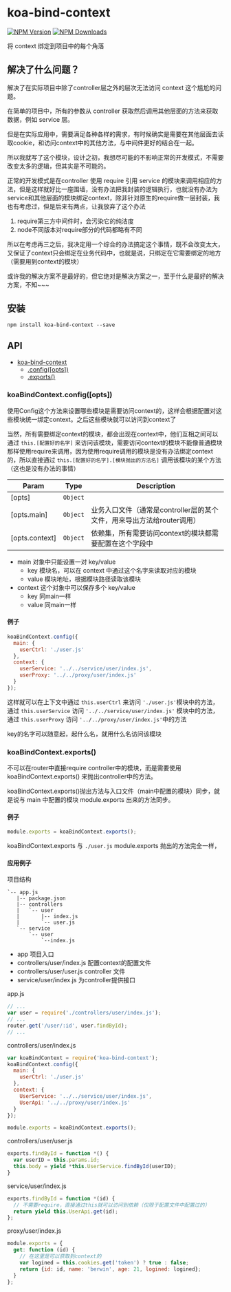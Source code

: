 # koa-bind-context

[![NPM Version](https://img.shields.io/npm/v/koa-bind-context.svg)](https://www.npmjs.com/package/koa-bind-context)
[![NPM Downloads](https://img.shields.io/npm/dm/koa-bind-context.svg)](https://www.npmjs.com/package/koa-bind-context)

将 context 绑定到项目中的每个角落

## 解决了什么问题？

解决了在实际项目中除了controller层之外的层次无法访问 context 这个尴尬的问题。

在简单的项目中，所有的参数从 controller 获取然后调用其他层面的方法来获取数据，例如 service 层。

但是在实际应用中，需要满足各种各样的需求，有时候确实是需要在其他层面去读取cookie，和访问context中的其他方法，与中间件更好的结合在一起。

所以我就写了这个模块，设计之初，我想尽可能的不影响正常的开发模式，不需要改变太多的逻辑，但其实是不可能的。

正常的开发模式是在controller 使用 require 引用 service 的模块来调用相应的方法，但是这样就好比一座围墙，没有办法把我封装的逻辑执行，也就没有办法为 service和其他层面的模块绑定context，除非针对原生的require做一层封装，我也有考虑过，但是后来有两点，让我放弃了这个办法

1. require第三方中间件时，会污染它的纯洁度
2. node不同版本对require部分的代码都略有不同

所以在考虑再三之后，我决定用一个综合的办法搞定这个事情，既不会改变太大，又保证了context只会绑定在业务代码中，也就是说，只绑定在它需要绑定的地方（需要用到context的模块）

或许我的解决方案不是最好的，但它绝对是解决方案之一，至于什么是最好的解决方案，不知~~~

## 安装

```
npm install koa-bind-context --save
```
## API

* [koa-bind-context](#koa-bind-context)
  * [.config([opts])](#koabindcontextconfigopts)
  * [.exports()](#koabindcontextexports)

### koaBindContext.config([opts])

使用Config这个方法来设置哪些模块是需要访问context的，这样会根据配置对这些模块统一绑定context。之后这些模块就可以访问到context了

当然，所有需要绑定context的模块，都会出现在context中，他们互相之间可以通过 `this.[配置好的名字]` 来访问该模块，需要访问context的模块不能像普通模块那样使用require来调用，因为使用require调用的模块是没有办法绑定context的，所以直接通过 `this.[配置好的名字].[模块抛出的方法名]` 调用该模块的某个方法（这也是没有办法的事情）

| Param | Type | Description |
| --- | --- | --- |
| [opts] | <code>Object</code> |  |
| [opts.main] | <code>Object</code> | 业务入口文件（通常是controller层的某个文件，用来导出方法给router调用） |
| [opts.context] | <code>Object</code> | 依赖集，所有需要访问context的模块都需要配置在这个字段中 |


* main 对象中只能设置一对 key/value
  * key 模块名，可以在 context 中通过这个名字来读取对应的模块
  * value 模块地址，根据模块路径读取该模块
* context 这个对象中可以保存多个 key/value
  * key 同main一样
  * value 同main一样

#### 例子

```javascript
koaBindContext.config({
  main: {
    userCtrl: './user.js'
  },
  context: {
    userService: '../../service/user/index.js',
    userProxy: '../../proxy/user/index.js'
  }
});
```

这样就可以在上下文中通过 `this.userCtrl` 来访问 `'./user.js'`模块中的方法，通过 `this.userService` 访问 `'../../service/user/index.js'` 模块中的方法，通过 `this.userProxy` 访问 `'../../proxy/user/index.js'`中的方法

key的名字可以随意起，起什么名，就用什么名访问该模块

### koaBindContext.exports()

不可以在router中直接require controller中的模块，而是需要使用 koaBindContext.exports() 来抛出controller中的方法。

koaBindContext.exports()抛出方法与入口文件（main中配置的模块）同步，就是说与 main 中配置的模块 module.exports 出来的方法同步。

#### 例子

```javascript
module.exports = koaBindContext.exports();
```

koaBindContext.exports 与 `./user.js` module.exports 抛出的方法完全一样，

#### 应用例子

项目结构
```
`-- app.js
   |-- package.json
   |-- controllers  
   |   `-- user  
   |       |-- index.js
   |       `-- user.js
   `-- service  
       `-- user  
           `--index.js
```
* app 项目入口
* controllers/user/index.js 配置context的配置文件
* controllers/user/user.js controller 文件
* service/user/index.js 为controller提供接口

app.js

```javascript
// ...
var user = require('./controllers/user/index.js');
// ...
router.get('/user/:id', user.findById);
// ...
```

controllers/user/index.js

```javascript
var koaBindContext = require('koa-bind-context');
koaBindContext.config({
  main: {
    userCtrl: './user.js'
  },
  context: {
    UserService: '../../service/user/index.js',
    UserApi: '../../proxy/user/index.js'
  }
});

module.exports = koaBindContext.exports();
```

controllers/user/user.js

```javascript
exports.findById = function *() {
  var userID = this.params.id;
  this.body = yield *this.UserService.findById(userID);
}
```

service/user/index.js

```javascript
exports.findById = function *(id) {
  // 不需要require，直接通过this就可以访问到依赖（仅限于配置文件中配置过的）
  return yield this.UserApi.get(id);
};
```

proxy/user/index.js

```javascript
module.exports = {
  get: function (id) {
    // 在这里是可以获取到context的
    var logined = this.cookies.get('token') ? true : false;
    return {id: id, name: 'berwin', age: 21, logined: logined};
  }
};
```